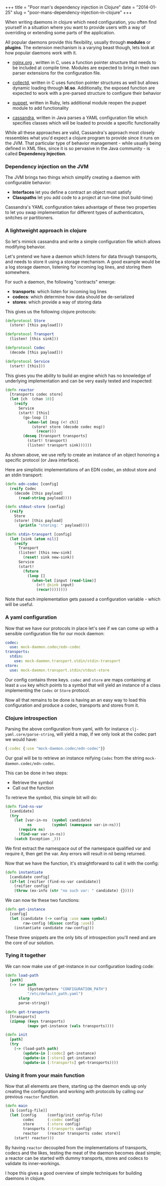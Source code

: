 +++
title = "Poor man's dependency injection in Clojure"
date = "2014-01-25"
slug = "poor-mans-dependency-injection-in-clojure"
+++

When writing daemons in clojure which need configuration, you often find
yourself in a situation where you want to provide users with a way of
overriding or extending some parts of the application.

All popular daemons provide this flexibility, usually through
**modules** or **plugins**. The extension mechanism is a varying beast
though, lets look at how popular daemons work with it.

-   [nginx.org](http://nginx.org) , written in C, uses a function
    pointer structure that needs to be included at compile time. Modules
    are expected to bring in their own parser extensions for the
    configuration file.

-   [collectd](http://collectd.org), written in C uses function pointer
    structures as well but allows dynamic loading through **ld.so**.
    Additionally, the exposed function are expected to work with a
    pre-parsed structure to configure their behavior

-   [puppet](http://puppetlabs.com), written in Ruby, lets additional
    module reopen the puppet module to add functionality

-   [cassandra](http://cassandra.apache.org), written in Java parses a
    YAML configuration file which specifies classes which will be loaded
    to provide a specific functionality

While all these approaches are valid, Cassandra's approach most closely
ressembles what you'd expect a clojure program to provide since it runs
on the JVM. That particular type of behavior management - while usually
being defined in XML files, since it is so pervasive in the Java
community - is called **Dependency Injection**.

### Dependency injection on the JVM

The JVM brings two things which simplify creating a daemon with
configurable behavior:

-   **Interfaces** let you define a contract an object must satisfy
-   **Classpaths** let you add code to a project at run-time (not
    build-time)

Cassandra's YAML configuration takes advantage of these two properties
to let you swap implementation for different types of authenticators,
snitches or partitioners.

### A lightweight approach in clojure

So let's mimick cassandra and write a simple configuration file which
allows modifying behavior.

Let's pretend we have a daemon which listens for data through
transports, and needs to store it using a storage mechanism. A good
example would be a log storage daemon, listening for incoming log lines,
and storing them somewhere.

For such a daemon, the following "contracts" emerge:

-   **transports**: which listen for incoming log lines
-   **codecs**: which determine how data should be de-serialized
-   **stores**: which provide a way of storing data

This gives us the following clojure protocols:

```clojure
(defprotocol Store
  (store! [this payload]))

(defprotocol Transport
  (listen! [this sink]))

(defprotocol Codec
  (decode [this payload]))

(defprotocol Service
  (start! [this]))
```

This gives you the ability to build an engine which has no knowledge of
underlying implementation and can be very easily tested and inspected:


```clojure
(defn reactor
  [transports codec store]
  (let [ch  (chan 10)]
    (reify
      Service
      (start! [this]
        (go-loop []
          (when-let [msg (<! ch)]
            (store! store (decode codec msg))
              (recur)))
        (doseq [transport transports]
          (start! transport)
          (listen! transport sink))))))
```

As shown above, we use reify to create an instance of an object honoring
a specific protocol (or Java interface).

Here are simplistic implementations of an EDN codec, an stdout store and
an stdin transport:

```clojure
(defn edn-codec [config]
  (reify Codec
    (decode [this payload]
      (read-string payload))))

(defn stdout-store [config]
  (reify
    Store
    (store! [this payload]
      (println "storing: " payload))))

(defn stdin-transport [config]
  (let [sink (atom nil)]
    (reify
      Transport
      (listen! [this new-sink]
        (reset! sink new-sink))
      Service
      (start!
        (future
          (loop []
            (when-let [input (read-line)]
              (>!! @sink input)
              (recur))))))))
```

Note that each implementation gets passed a configuration variable -
which will be useful.

### A yaml configuration

Now that we have our protocols in place let's see if we can come up with
a sensible configuration file for our mock daemon:

```yaml
codec:
  use: mock-daemon.codec/edn-codec
transports:
  stdin:
    use: mock-daemon.transport.stdin/stdin-transport
store:
  use: mock-daemon.transport.stdin/stdout-store
```

Our config contains three keys. `codec` and `store` are maps containing
at least a `use` key which points to a symbol that will yield an
instance of a class implementing the `Codec` or `Store` protocol.

Now all that remains to be done is having an an easy way to load this
configuration and produce a codec, transports and stores from it.

### Clojure introspection

Parsing the above configuration from yaml, with for instance
`clj-yaml.core/parse-string`, will yield a map, if we only look at the
codec part we would have:

```clojure
{:codec {:use "mock-daemon.codec/edn-codec"}}
```

Our goal will be to retrieve an instance reifying `Codec` from the
string `mock-daemon.codec/edn-codec`.

This can be done in two steps:

-   Retrieve the symbol
-   Call out the function

To retrieve the symbol, this simple bit will do:

```clojure
(defn find-ns-var
  [candidate]
  (try
    (let [var-in-ns  (symbol candidate)
          ns         (symbol (namespace var-in-ns))]
      (require ns)
      (find-var var-in-ns))
    (catch Exception _)))
```

We first extract the namespace out of the namespace qualified var and
require it, then get the var. Any errors will result in nil being
returned.

Now that we have the function, it's straightforward to call it with the
config:

```clojure
(defn instantiate
  [candidate config]
  (if-let [reifier (find-ns-var candidate)]
    (reifier config)
    (throw (ex-info (str "no such var: " candidate) {}))))
```

We can now tie these two functions:

```clojure
(defn get-instance
  [config]
  (let [candidate (-> config :use name symbol)
        raw-config (dissoc config :use)]
    (instantiate candidate raw-config)))
```

These three snippets are the only bits of introspection you'll need and
are the core of our solution.

### Tying it together

We can now make use of get-instance in our configuration loading code:

```clojure
(defn load-path
  [path]
  (-> (or path
          (System/getenv "CONFIGURATION_PATH")
          "/etc/default_path.yaml")
      slurp
      parse-string))

(defn get-transports
  [transports]
  (zipmap (keys transports)
          (mapv get-instance (vals transports))))

(defn init
  [path]
  (try
    (-> (load-path path)
        (update-in [:codec] get-instance)
        (update-in [:store] get-instance)
        (update-in [:transports] get-transports))))
```

### Using it from your main function

Now that all elements are there, starting up the daemon ends up only
creating the configuration and working with protocols by calling our
previous `reactor` function.

```clojure
(defn main
  [& [config-file]]
  (let [config     (config/init config-file)
        codec      (:codec config)
        store      (:store config)
        transports (:transports config)
        reactor    (reactor transports codec store)]
    (start! reactor)))
```

By having `reactor` decoupled from the implementations of transports,
codecs and the likes, testing the meat of the daemon becomes dead
simple; a reactor can be started with dummy transports, stores and
codecs to validate its inner-workings.

I hope this gives a good overview of simple techniques for building
daemons in clojure.
